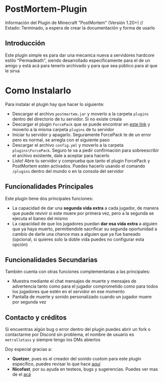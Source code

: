 # PostMortem-Plugin
Información del Plugin de Minecraft "PostMortem" (Versión 1.20+) // Estado: Terminado, a espera de crear la documentación y forma de usarlo

## Introducción

Este plugin simple es para dar una mecanica nueva a servidores hardcore estilo "Permadeath", siendo desarrollado especificamente para el de un amigo y está acá para tenerlo archivado y para que sea público para al que le sirva

# **Como Instalarlo**

Para instalar el plugin hay que hacer lo siguiente:
- Descargar el archivo `postmortem.jar` y moverlo a la carpeta `plugins` dentro del directorio de tu servidor. Si no existe creala
- Descargar el plugin `ForcePack` que se puede encontrar en [este link](https://www.spigotmc.org/resources/forcepack.45439/) y moverlo a la misma carpeta `plugins` de tu servidor
- Iniciar tu servidor y apagarlo. Seguramente ForcePack te de un error pero es normal, se arregla con el siguiente paso
- Descargar el archivo `config.yml` y moverlo a la carpeta `plugins\ForcePack`. Seguro te va a pedir confirmación para sobreescribir el archivo existente, dale a aceptar para hacerlo
- Listo! Abre tu servidor y comprueba que tanto el plugin ForcePack y PostMortem estén activados. Puedes hacerlo usando el comando `/plugins` dentro del mundo o en la consola del servidor

## Funcionalidades Principales

Este plugin tiene dos principales funciones:

- La capacidad de dar una **segunda vida extra** a cada jugador, de manera que puede revivir si este muere por primera vez, pero a la segunda se ejecuta el baneo del mismo
- La capacidad de que los jugadores puedan **dar esa vida extra** a alguien que ya haya muerto, permitiendole sacrificar su segunda oportunidad a cambio de darle una chance mas a alguien que ya fue baneado (opcional, si quieres solo la doble vida puedes no configurar esta opción)

## Funcionalidades Secundarias

También cuenta con otras funciones complementarias a las principales:

- Muestra mediante el chat mensajes de muerte y mensajes de advertencia tanto como para el jugador comprometido como para todos los jugadores que estén en el servidor en ese momento
- Pantalla de muerte y sonido personalizado cuando un jugador muere por segunda vez

## Contacto y créditos

Si encuentras algún bug o error dentro del plugin puedes abrir un fork o contactarme por Discord sin problema, el nombre de usuario es `metralletass` y siempre tengo los DMs abiertos

Doy especial gracias a:
- **Quetzer**, pues es el creador del sonido custom para este plugin específico, puedes revisar lo que hace [aquí](https://linktr.ee/quetzer)
- **Nicofast**, por su ayuda en testeos, bugs y sugerencias. Puedes ver mas de el [acá](https://www.youtube.com/@NicoFast/featured)

